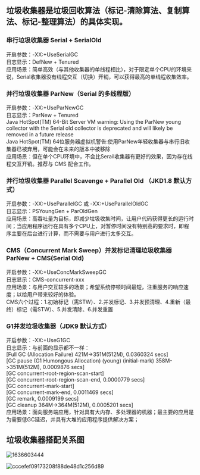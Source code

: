 ## 垃圾收集器是垃圾回收算法（标记-清除算法、复制算法、标记-整理算法）的具体实现。

### 串行垃圾收集器 Serial + SerialOld
开启参数：-XX:+UseSerialGC  
日志显示：DefNew + Tenured  
应用场景：简单高效（与其他收集器的单线程相比），对于限定单个CPU的环境来说，Serial收集器没有线程交互（切换）开销，可以获得最高的单线程收集效率。

### 并行垃圾收集器 ParNew（Serial 的多线程版）
开启参数：-XX:+UseParNewGC  
日志显示：ParNew + Tenured  
Java HotSpot(TM) 64-Bit Server VM warning: Using the ParNew young collector with the Serial old collector is deprecated and will likely be removed in a future release  
Java HotSpot(TM) 64位服务器虚拟机警告:使用ParNew年轻收集器与串行旧收集器已被弃用，可能会在未来的版本中被移除   
应用场景：但在单个CPU环境中，不会比Serail收集器有更好的效果，因为存在线程交互开销。推荐与 CMS 配合工作。

### 并行垃圾收集器 Parallel Scavenge + Parallel Old （JKD1.8 默认方式）
开启参数：-XX:+UseParallelGC 或 -XX:+UseParallelOldGC  
日志显示：PSYoungGen + ParOldGen   
应用场景：高吞吐量为目标，即减少垃圾收集时间，让用户代码获得更长的运行时间；当应用程序运行在具有多个CPU上，对暂停时间没有特别高的要求时，即程序主要在后台进行计算，而不需要与用户进行太多交互。

### CMS（Concurrent Mark Sweep）并发标记清理垃圾收集器 ParNew + CMS(Serial Old)
开启参数：-XX:+UseConcMarkSweepGC  
日志显示：CMS-concurrent-xxx    
应用场景：与用户交互较多的场景；希望系统停顿时间最短，注重服务的响应速度；以给用户带来较好的体验。    
CMS六个过程：1.初始标记（需STW）、2.并发标记、3.并发预清理、4.重新（最终）标记（需STW）、5.并发清除、6.并发重置 

### G1并发垃圾收集器（JDK9 默认方式）
开启参数：-XX:+UseG1GC  
日志显示：与前面的显示都不一样：  
      [Full GC (Allocation Failure)  421M->351M(512M), 0.0360324 secs]  
      [GC pause (G1 Humongous Allocation) (young) (initial-mark) 358M->351M(512M), 0.0009876 secs]  
      [GC concurrent-root-region-scan-start]  
      [GC concurrent-root-region-scan-end, 0.0000779 secs]  
      [GC concurrent-mark-start]  
      [GC concurrent-mark-end, 0.0011469 secs]  
      [GC remark, 0.0009199 secs]  
      [GC cleanup 364M->364M(512M), 0.0005201 secs]  
应用场景：面向服务端应用，针对具有大内存、多处理器的机器；最主要的应用是为需要低GC延迟，并具有大堆的应用程序提供解决方案；  

## 垃圾收集器搭配关系图
![1636603444](https://user-images.githubusercontent.com/18158758/141235039-d7f3740f-9e6c-433e-9d2d-c5466df33527.png)  

![cccefef09173208f88de48d1c256d89](https://user-images.githubusercontent.com/18158758/141236940-e3d03969-c57d-4714-87d7-50568749471f.png)

